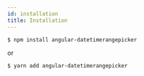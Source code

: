 ```yaml
---
id: installation
title: Installation
---
```


```bash
$ npm install angular-datetimerangepicker
```

or

```bash
$ yarn add angular-datetimerangepicker
```

